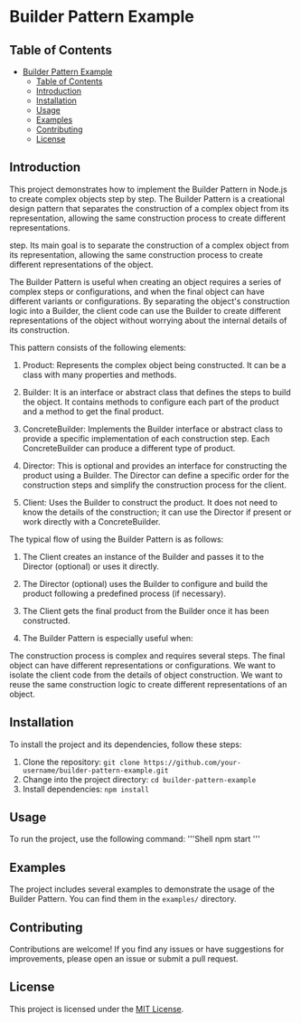 # Builder Pattern Example

## Table of Contents

- [Builder Pattern Example](#builder-pattern-example)
  - [Table of Contents](#table-of-contents)
  - [Introduction](#introduction)
  - [Installation](#installation)
  - [Usage](#usage)
  - [Examples](#examples)
  - [Contributing](#contributing)
  - [License](#license)

## Introduction

This project demonstrates how to implement the Builder Pattern in Node.js to create complex objects step by step. The Builder Pattern is a creational design pattern that separates the construction of a complex object from its representation, allowing the same construction process to create different representations.

step. Its main goal is to separate the construction of a complex object from its representation, allowing the same construction process to create different representations of the object.

The Builder Pattern is useful when creating an object requires a series of complex steps or configurations, and when the final object can have different variants or configurations. By separating the object's construction logic into a Builder, the client code can use the Builder to create different representations of the object without worrying about the internal details of its construction.

This pattern consists of the following elements:

1. Product: Represents the complex object being constructed. It can be a class with many properties and methods.

2. Builder: It is an interface or abstract class that defines the steps to build the object. It contains methods to configure each part of the product and a method to get the final product.

3. ConcreteBuilder: Implements the Builder interface or abstract class to provide a specific implementation of each construction step. Each ConcreteBuilder can produce a different type of product.

4. Director: This is optional and provides an interface for constructing the product using a Builder. The Director can define a specific order for the construction steps and simplify the construction process for the client.

5. Client: Uses the Builder to construct the product. It does not need to know the details of the construction; it can use the Director if present or work directly with a ConcreteBuilder.

The typical flow of using the Builder Pattern is as follows:

1. The Client creates an instance of the Builder and passes it to the Director (optional) or uses it directly.

2. The Director (optional) uses the Builder to configure and build the product following a predefined process (if necessary).

3. The Client gets the final product from the Builder once it has been constructed.

4. The Builder Pattern is especially useful when:

The construction process is complex and requires several steps.
The final object can have different representations or configurations.
We want to isolate the client code from the details of object construction.
We want to reuse the same construction logic to create different representations of an object.

## Installation

To install the project and its dependencies, follow these steps:

1. Clone the repository: `git clone https://github.com/your-username/builder-pattern-example.git`
2. Change into the project directory: `cd builder-pattern-example`
3. Install dependencies: `npm install`

## Usage

To run the project, use the following command:
'''Shell
npm start
'''

## Examples

The project includes several examples to demonstrate the usage of the Builder Pattern. You can find them in the `examples/` directory.

## Contributing

Contributions are welcome! If you find any issues or have suggestions for improvements, please open an issue or submit a pull request.

## License

This project is licensed under the [MIT License](LICENSE).
